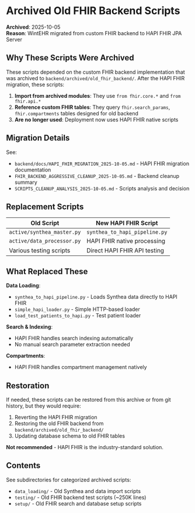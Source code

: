 # Archived Old FHIR Backend Scripts

**Archived**: 2025-10-05  
**Reason**: WintEHR migrated from custom FHIR backend to HAPI FHIR JPA Server

## Why These Scripts Were Archived

These scripts depended on the custom FHIR backend implementation that was archived to `backend/archived/old_fhir_backend/`. After the HAPI FHIR migration, these scripts:

1. **Import from archived modules**: They use `from fhir.core.*` and `from fhir.api.*`
2. **Reference custom FHIR tables**: They query `fhir.search_params`, `fhir.compartments` tables designed for old backend
3. **Are no longer used**: Deployment now uses HAPI FHIR native scripts

## Migration Details

See:
- `backend/docs/HAPI_FHIR_MIGRATION_2025-10-05.md` - HAPI FHIR migration documentation
- `FHIR_BACKEND_AGGRESSIVE_CLEANUP_2025-10-05.md` - Backend cleanup summary
- `SCRIPTS_CLEANUP_ANALYSIS_2025-10-05.md` - Scripts analysis and decision

## Replacement Scripts

| Old Script | New HAPI FHIR Script |
|-----------|---------------------|
| `active/synthea_master.py` | `synthea_to_hapi_pipeline.py` |
| `active/data_processor.py` | HAPI FHIR native processing |
| Various testing scripts | Direct HAPI FHIR API testing |

## What Replaced These

**Data Loading**: 
- `synthea_to_hapi_pipeline.py` - Loads Synthea data directly to HAPI FHIR
- `simple_hapi_loader.py` - Simple HTTP-based loader
- `load_test_patients_to_hapi.py` - Test patient loader

**Search & Indexing**:
- HAPI FHIR handles search indexing automatically
- No manual search parameter extraction needed

**Compartments**:
- HAPI FHIR handles compartment management natively

## Restoration

If needed, these scripts can be restored from this archive or from git history, but they would require:
1. Reverting the HAPI FHIR migration
2. Restoring the old FHIR backend from `backend/archived/old_fhir_backend/`
3. Updating database schema to old FHIR tables

**Not recommended** - HAPI FHIR is the industry-standard solution.

## Contents

See subdirectories for categorized archived scripts:
- `data_loading/` - Old Synthea and data import scripts
- `testing/` - Old FHIR backend test scripts (~250K lines)
- `setup/` - Old FHIR search and database setup scripts
